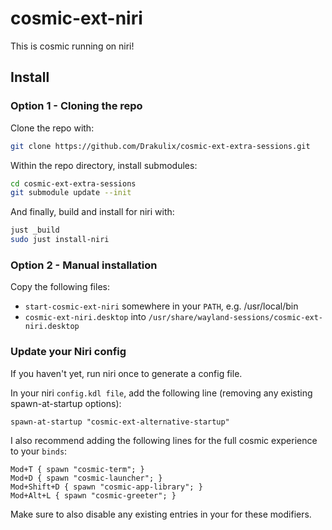 # cosmic-ext-niri

This is cosmic running on niri!

## Install

### Option 1 - Cloning the repo

Clone the repo with:

```bash
git clone https://github.com/Drakulix/cosmic-ext-extra-sessions.git
```

Within the repo directory, install submodules:

```bash
cd cosmic-ext-extra-sessions
git submodule update --init
```

And finally, build and install for niri with:

```bash
just _build
sudo just install-niri
```

### Option 2 - Manual installation

Copy the following files:

- `start-cosmic-ext-niri` somewhere in your `PATH`, e.g. /usr/local/bin
- `cosmic-ext-niri.desktop` into `/usr/share/wayland-sessions/cosmic-ext-niri.desktop`

### Update your Niri config

If you haven't yet, run niri once to generate a config file.

In your niri `config.kdl file`, add the following line (removing any existing spawn-at-startup options):

```kdl
spawn-at-startup "cosmic-ext-alternative-startup"
```

I also recommend adding the following lines for the full cosmic experience to your `binds`:

```kdl
Mod+T { spawn "cosmic-term"; }
Mod+D { spawn "cosmic-launcher"; }
Mod+Shift+D { spawn "cosmic-app-library"; }
Mod+Alt+L { spawn "cosmic-greeter"; }
```

Make sure to also disable any existing entries in your for these modifiers.
